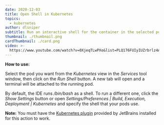 ```yaml
---
date: 2020-12-03
title: Open Shell in Kubernetes
topics:
  - kubernetes
author: dlsniper
subtitle: Run an interactive shell for the container in the selected pod.
thumbnail: ./thumbnail.png
cardThumbnail: ./card.png
video: >-
  https://www.youtube.com/watch?v=0XjeqTLwPXo&list=PLQ176FUIyIUZrbrlz4AY1V8VzBJKZyVlW&index=75
---
```


**How to use:**

Select the pod you want from the _Kubernetes_ view in the _Services_ tool window, then click on the _Run Shell_ button. A new tab will open and a terminal will be attached to the running pod.

By default, the IDE runs _/bin/bash_ as a shell. To run a different one, click the _Show Settings_ button or open _Settings/Preferences | Build, Execution, Deployment | Kubernetes_ and specify the shell that your pods use.

**Note:** You must have the [Kubernetes plugin](https://plugins.jetbrains.com/plugin/10485-kubernetes) provided by JetBrains installed for this action to work.
